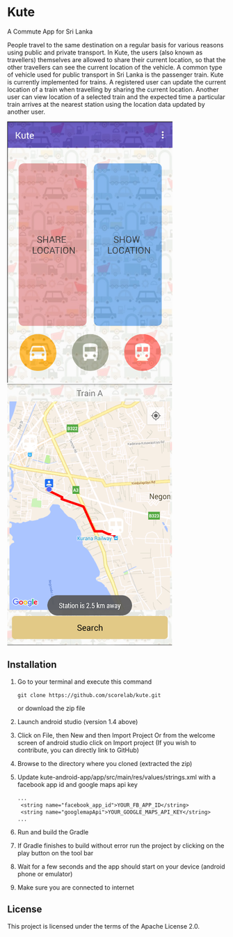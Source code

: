 # Kute
A Commute App for Sri Lanka

People travel to the same destination on a regular basis for various reasons using public and private transport. In Kute, the users (also known as travellers) themselves are allowed to share their current location, so that the other travellers can see the current location of the vehicle. A common type of vehicle used for public transport in Sri Lanka is the passenger train. Kute is currently implemented for trains. A registered user can update the current location of a train when travelling by sharing the current location. Another user can view location of a selected train and the expected time a particular train arrives at the nearest station using the location data updated by another user. 

![alt tag](https://github.com/Dilu9218/kute/blob/master/shareShow.png)
![alt tag](https://github.com/Dilu9218/kute/blob/master/search.png)



## Installation

1. Go to your terminal and execute this command

   ```
   git clone https://github.com/scorelab/kute.git
   ```
   or download the zip file

2. Launch android studio (version 1.4 above)

3. Click on File, then New and then Import Project Or from the welcome screen of android studio click on Import project (If you wish to contribute, you can directly link to GitHub)

4. Browse to the directory where you cloned (extracted the zip) 

5. Update kute-android-app/app/src/main/res/values/strings.xml with a facebook app id and google maps api key
   ```
   ...
    <string name="facebook_app_id">YOUR_FB_APP_ID</string>
    <string name="googlemapApi">YOUR_GOOGLE_MAPS_API_KEY</string>
   ...
   ```
   
6. Run and build the Gradle

7. If Gradle finishes to build without error run the project by clicking on the play button on the tool bar

8. Wait for a few seconds and the app should start on your device (android phone or emulator)

9. Make sure you are connected to internet

## License

This project is licensed under the terms of the Apache License 2.0.
 

